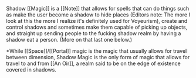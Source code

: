 Shadow [[Magic]] is a [[Note]] that allows for spells that can do things such as make the user become a shadow to hide places (Editors note: The more I look at this the more I realize it's definitely used for Voyeurism), create and control shadows and sometimes make them capable of picking up objects, and straight up sending people to the fucking shadow realm by having a shadow eat a person. (More on that last one below.)

*While [[Space]]/[[Portal]] magic is the magic that usually allows for travel between dimension, Shadow Magic is the only form of magic that allows for travel to and from [[An Oir]], a realm said to be on the edge of existence covered in shadows.


